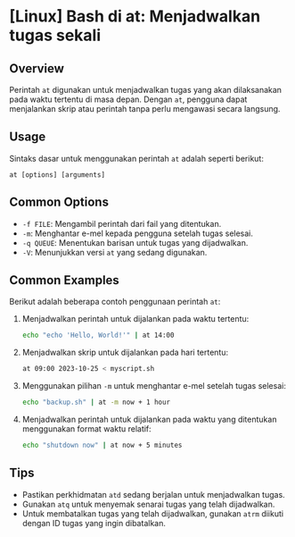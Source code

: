 # [Linux] Bash di at: Menjadwalkan tugas sekali

## Overview
Perintah `at` digunakan untuk menjadwalkan tugas yang akan dilaksanakan pada waktu tertentu di masa depan. Dengan `at`, pengguna dapat menjalankan skrip atau perintah tanpa perlu mengawasi secara langsung.

## Usage
Sintaks dasar untuk menggunakan perintah `at` adalah seperti berikut:

```
at [options] [arguments]
```

## Common Options
- `-f FILE`: Mengambil perintah dari fail yang ditentukan.
- `-m`: Menghantar e-mel kepada pengguna setelah tugas selesai.
- `-q QUEUE`: Menentukan barisan untuk tugas yang dijadwalkan.
- `-V`: Menunjukkan versi `at` yang sedang digunakan.

## Common Examples
Berikut adalah beberapa contoh penggunaan perintah `at`:

1. Menjadwalkan perintah untuk dijalankan pada waktu tertentu:
   ```bash
   echo "echo 'Hello, World!'" | at 14:00
   ```

2. Menjadwalkan skrip untuk dijalankan pada hari tertentu:
   ```bash
   at 09:00 2023-10-25 < myscript.sh
   ```

3. Menggunakan pilihan `-m` untuk menghantar e-mel setelah tugas selesai:
   ```bash
   echo "backup.sh" | at -m now + 1 hour
   ```

4. Menjadwalkan perintah untuk dijalankan pada waktu yang ditentukan menggunakan format waktu relatif:
   ```bash
   echo "shutdown now" | at now + 5 minutes
   ```

## Tips
- Pastikan perkhidmatan `atd` sedang berjalan untuk menjadwalkan tugas.
- Gunakan `atq` untuk menyemak senarai tugas yang telah dijadwalkan.
- Untuk membatalkan tugas yang telah dijadwalkan, gunakan `atrm` diikuti dengan ID tugas yang ingin dibatalkan.